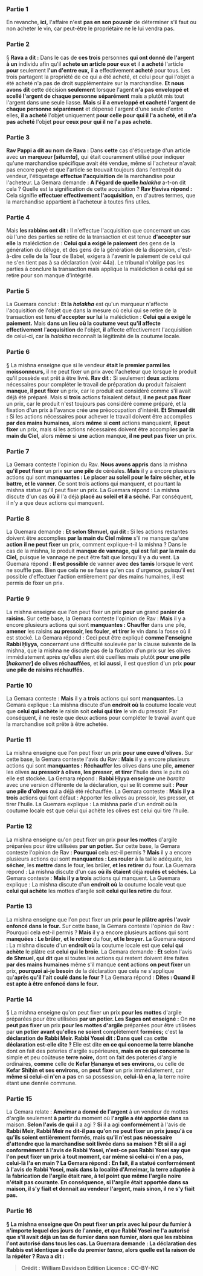 
### Partie 1
En revanche, <b>ici,</b> l'affaire n'est <b>pas en son pouvoir</b> de déterminer s'il faut ou non acheter le vin, car peut-être le propriétaire ne le lui vendra pas.

### Partie 2
§ <b>Rava a dit :</b> Dans le cas de <b>ces trois</b> personnes <b>qui ont donné de l'argent à un</b> individu afin qu'il <b>achete un article pour eux et</b> il <b>a acheté</b> l'article <b>pour</b> seulement <b>l'un d'entre eux,</b> il <b>a</b> effectivement <b>acheté</b> pour tous. </b> Les trois partagent la propriété de ce qui a été acheté, et celui pour qui l'objet a été acheté n'a pas de droit supplémentaire sur la marchandise. <b>Et nous avons dit</b> cette décision <b>seulement</b> lorsque l'agent <b>n'a pas enveloppé et scellé l'argent de chaque personne</b> <b>séparément</b> mais a plutôt mis tout l'argent dans une seule liasse. <b>Mais</b> si <b>il a enveloppé et cacheté l'argent de chaque personne</b> <b>séparément</b> et dépensé l'argent d'une seule d'entre elles, <b>il a acheté</b> l'objet uniquement <b>pour celle pour qui il l'a acheté</b>, <b>et il n'a pas acheté</b> l'objet <b>pour ceux pour qui il ne l'a pas acheté</b>.

### Partie 3
<b>Rav Pappi a dit au nom de Rava :</b> Dans <b>cette</b> cas d'étiquetage d'un article avec <b>un marqueur [<i>situmta</i>],</b> qui était couramment utilisé pour indiquer qu'une marchandise spécifique avait été vendue, même si l'acheteur n'avait pas encore payé et que l'article se trouvait toujours dans l'entrepôt du vendeur, l'étiquetage <b>effectue l'acquisition</b> de la marchandise pour l'acheteur. La Gemara demande : <b>A l'égard de quelle <i>halakha</i></b> a-t-on dit cela ? Quelle est la signification de cette acquisition ? <b>Rav Ḥaviva répond :</b> Cela signifie <b>effectuer effectivement l'acquisition,</b> en d'autres termes, que la marchandise appartient à l'acheteur à toutes fins utiles.

### Partie 4
Mais <b>les rabbins ont dit :</b> Il n'effectue l'acquisition que concernant un cas où l'une des parties se retire de la transaction et est tenue <b>d'accepter sur elle</b> la malédiction de : <b>Celui qui a exigé le paiement</b> des gens de la génération du déluge, et des gens de la génération de la dispersion, c'est-à-dire celle de la Tour de Babel, exigera à l'avenir le paiement de celui qui ne s'en tient pas à sa déclaration (voir 44a). Le tribunal n'oblige pas les parties à conclure la transaction mais applique la malédiction à celui qui se retire pour son manque d'intégrité.

### Partie 5
La Guemara conclut : <b>Et la <i>halakha</i></b> est qu'un marqueur n'affecte l'acquisition de l'objet que dans la mesure où celui qui se retire de la transaction est tenu <b>d'accepter sur lui</b> la malédiction : <b>Celui qui a exigé le paiement.</b> Mais <b>dans un lieu où la coutume veut qu'il affecte effectivement</b> l'<b>acquisition</b> de l'objet, <b>il</b> affecte effectivement l'acquisition</b> de celui-ci, car la <i>halakha</i> reconnaît la légitimité de la coutume locale.

### Partie 6
§ La mishna enseigne que si le vendeur <b>était le premier parmi les moissonneurs,</b> il ne peut fixer un prix avec l'acheteur que lorsque le produit qu'il possède est prêt à être livré. <b>Rav dit :</b> Si seulement <b>deux</b> actions nécessaires pour compléter le travail de préparation du produit faisaient <b>manque, il peut fixer</b> un prix, car le produit est considéré comme s'il avait déjà été préparé. Mais si <b>trois</b> actions faisaient défaut, <b>il ne peut pas fixer</b> un prix, car le produit n'est toujours pas considéré comme préparé, et la fixation d'un prix à l'avance crée une préoccupation d'intérêt. <b>Et Shmuel dit :</b> Si les actions nécessaires pour achever le travail doivent être accomplies <b>par des mains humaines,</b> alors <b>même</b> si <b>cent</b> actions manquaient, <b>il peut fixer</b> un prix, mais si les actions nécessaires doivent être accomplies <b>par la main du Ciel,</b> alors <b>même</b> si <b>une</b> action manque, <b>il ne peut pas fixer</b> un prix.

### Partie 7
La Gemara conteste l'opinion du Rav. <b>Nous avons appris</b> dans la mishna <b>qu'il peut fixer</b> un prix <b>sur une pile</b> de céréales. <b>Mais</b> il y a encore plusieurs actions qui sont <b>manquantes : Le placer au soleil pour le faire sécher, et le battre, et le vanner.</b> Ce sont trois actions qui manquent, et pourtant la mishna statue qu'il peut fixer un prix. La Guemara répond : La mishna discute d'un cas <b>où il</b> l'a déjà <b>placé au soleil et il a séché.</b> Par conséquent, il n'y a que deux actions qui manquent.

### Partie 8
La Guemara demande : <b>Et selon Shmuel, qui dit :</b> Si les actions restantes doivent être accomplies <b>par la main du Ciel même</b> s'il ne manque qu'une <b>action</b> <b>il ne peut fixer</b> un prix, comment explique-t-il la mishna ? Dans le cas de la mishna, le produit <b>manque de vannage, qui est</b> fait <b>par la main du Ciel,</b> puisque le vannage ne peut être fait que lorsqu'il y a du vent. La Guemara répond : <b>Il est possible</b> de vanner <b>avec des tamis</b> lorsque le vent ne souffle pas. Bien que cela ne se fasse qu'en cas d'urgence, puisqu'il est possible d'effectuer l'action entièrement par des mains humaines, il est permis de fixer un prix.

### Partie 9
La mishna enseigne que l'on peut fixer un prix <b>pour</b> un grand <b>panier de raisins.</b> Sur cette base, la Gemara conteste l'opinion de Rav : <b>Mais</b> il y a encore plusieurs actions qui sont <b>manquantes : Chauffer</b> dans une pile, <b>amener</b> les raisins <b>au pressoir, les fouler</b>, <b>et tirer</b> le vin dans la fosse où il est stocké. La Gemara répond : Ceci peut être expliqué <b>comme l'enseigne Rabbi Ḥiyya,</b> concernant une difficulté soulevée par la clause suivante de la mishna, que la mishna ne discute pas de la fixation d'un prix sur les olives immédiatement après qu'elles aient été cueillies mais plutôt <b>pour une pile [<i>hakomer</i>] de</b> <b>olives réchauffées,</b> et <b>ici aussi,</b> il est question d'un prix <b>pour une pile de</b> <b>raisins réchauffés.</b>

### Partie 10
La Gemara conteste : <b>Mais</b> il y a <b>trois</b> actions qui sont <b>manquantes.</b> La Gemara explique : La mishna discute d'un <b>endroit où</b> la coutume locale veut que <b>celui qui achète</b> le raisin soit <b>celui qui tire</b> le vin du pressoir. Par conséquent, il ne reste que deux actions pour compléter le travail avant que la marchandise soit prête à être achetée.

### Partie 11
La mishna enseigne que l'on peut fixer un prix <b>pour une cuve d'olives.</b> Sur cette base, la Gemara conteste l'avis du Rav : <b>Mais</b> il y a encore plusieurs actions qui sont <b>manquantes : Réchauffer</b> les olives dans une pile, <b>amener</b> les olives <b>au pressoir à olives, les presser</b>, <b>et tirer</b> l'huile dans le puits où elle est stockée. La Gemara répond : <b>Rabbi Ḥiyya enseigne</b> une <i>baraita</i> avec une version différente de la déclaration, qui se lit comme suit : <b>Pour une pile d'olives</b> qui a déjà été réchauffée. La Gemara conteste : <b>Mais il y a trois</b> actions qui font défaut : Apporter les olives au pressoir, les presser, et tirer l'huile. La Guemara explique : La mishna parle d'un endroit où la coutume locale est que celui qui achète les olives est celui qui tire l'huile.

### Partie 12
La mishna enseigne qu'on peut fixer un prix <b>pour les mottes</b> d'argile préparées pour être utilisées <b>par un potier.</b> Sur cette base, la Gemara conteste l'opinion de Rav : <b>Pourquoi</b> cela est-il permis ? <b>Mais</b> il y a encore plusieurs actions qui sont <b>manquantes : Les rouler</b> à la taille adéquate, les <b>sécher</b>, les <b>mettre</b> dans le four, les brûler</b>, <b>et les retirer</b> du four. La Guemara répond : La mishna discute d'un cas <b>où ils étaient</b> déjà <b>roulés et séchés.</b> La Gemara conteste : <b>Mais il y a trois</b> actions qui manquent. La Guemara explique : La mishna discute d'un <b>endroit où</b> la coutume locale veut que <b>celui qui achète</b> les mottes d'argile soit <b>celui qui les retire</b> du four.

### Partie 13
La mishna enseigne que l'on peut fixer un prix <b>pour le plâtre après l'avoir enfoncé dans le four.</b> Sur cette base, la Gemara conteste l'opinion de Rav : Pourquoi cela est-il permis ? <b>Mais</b> il y a encore plusieurs actions qui sont <b>manquées : Le brûler</b>, <b>et le retirer</b> du four, <b>et le broyer</b>. La Guemara répond : La mishna discute d'un <b>endroit où</b> la coutume locale est que <b>celui qui achète</b> le plâtre est <b>celui qui le broie</b>. La Gemara demande : <b>Et</b> selon l'avis <b>de Shmuel, qui dit</b> que si toutes les actions qui restent doivent être faites <b>par des mains humaines</b> même s'il manque <b>cent</b> actions <b>on peut fixer</b> un prix, <b>pourquoi ai-je besoin</b> de la déclaration que cela ne s'applique qu'<b>après qu'il l'ait coulé dans le four ?</b> La Gemara répond : <b>Dites : Quand il est apte à être enfoncé dans le four.</b>

### Partie 14
§ La mishna enseigne qu'on peut fixer un prix <b>pour les mottes</b> d'argile préparées pour être utilisées <b>par un potier. Les Sages ont enseigné :</b> On <b>ne peut pas fixer</b> un prix <b>pour les mottes d'argile</b> préparées pour être utilisées par <b>un potier avant qu'elles ne soient</b> complètement <b>formées;</b> c'est <b>la déclaration de Rabbi Meir. Rabbi Yosei dit : Dans quel</b> cas <b>cette déclaration est-elle dite ? </b> Elle est dite <b>en ce qui concerne la terre blanche</b> dont on fait des poteries d'argile supérieures, <b>mais en ce qui concerne</b> la simple et peu coûteuse <b>terre noire,</b> dont on fait des poteries d'argile ordinaires, <b>comme</b> celle de <b>Kefar Ḥananya et ses environs, </b> ou celle de <b>Kefar Shiḥin et ses environs,</b> on <b>peut fixer</b> un prix immédiatement, car <b>même si celui-ci n'en a pas</b> en sa possession, <b>celui-là en a</b>, la terre noire étant une denrée commune.

### Partie 15
La Gemara relate : <b>Ameimar a donné de l'argent</b> à un vendeur de mottes d'argile seulement <b>à partir</b> du moment où <b>l'argile a été apportée dans</b> sa maison. <b>Selon l'avis de qui</b> il a agi ? <b>Si</b> il a agi <b>conformément</b> à l'avis de <b>Rabbi Meir, Rabbi Meir ne <b>dit-il pas</b> qu'on ne peut fixer un prix <b>jusqu'à ce qu'ils soient</b> entièrement <b>formés,</b> mais qu'il n'est pas nécessaire d'attendre que la marchandise soit livrée dans sa maison ? Et <b>si</b> il a agi <b>conformément</b> à l'avis de <b>Rabbi Yosei, n'est-ce pas</b> Rabbi Yosei <b>say</b> que l'on peut fixer un prix à tout moment, car <b>même si celui-ci n'en a pas</b>, <b>celui-là</b> l'a <b>en main</b> ? La Gemara répond : <b>En fait,</b> il a statué <b>conformément</b> à l'avis de <b>Rabbi Yosei,</b> mais <b>dans la localité d'Ameimar, la terre</b> adaptée à la fabrication de l'argile <b>était rare,</b> à tel point que même l'argile noire n'était pas courante. En conséquence, <b>si l'argile était apportée dans</b> sa maison, <b>il s'y fiait et donnait</b> au vendeur <b>l'argent, mais sinon, il ne s'y fiait pas</b>.

### Partie 16
§ La mishna enseigne que <b>On peut fixer</b> un prix <b>avec lui pour du fumier</b> à <b>n'importe lequel</b> des <b>jours de l'année,</b> et que Rabbi Yosei ne l'a autorisé que s'il avait déjà un tas de fumier dans son fumier, alors que les rabbins l'ont autorisé dans tous les cas. La Guemara demande : La déclaration des <b>Rabbis est</b> identique à celle du <b>premier <i>tanna</i>,</b> alors quelle est la raison de la répéter ? <b>Rava a dit :</b>

>Crédit : William Davidson Edition
>Licence : CC-BY-NC
